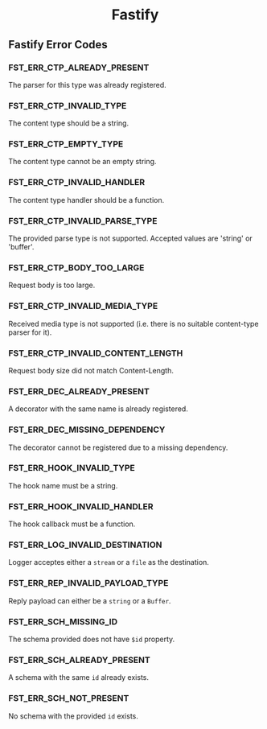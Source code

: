 <h1 align="center">Fastify</h1>

<a id="fastify-error-codes"></a>
## Fastify Error Codes

<a id="FST_ERR_CTP_ALREADY_PRESENT"></a>
### FST_ERR_CTP_ALREADY_PRESENT

The parser for this type was already registered.

<a id="FST_ERR_CTP_INVALID_TYPE"></a>
### FST_ERR_CTP_INVALID_TYPE

The content type should be a string.

<a id="FST_ERR_CTP_EMPTY_TYPE"></a>
### FST_ERR_CTP_EMPTY_TYPE

The content type cannot be an empty string.

<a id="FST_ERR_CTP_INVALID_HANDLER"></a>
### FST_ERR_CTP_INVALID_HANDLER

The content type handler should be a function.

<a id="FST_ERR_CTP_INVALID_PARSE_TYPE"></a>
### FST_ERR_CTP_INVALID_PARSE_TYPE

The provided parse type is not supported. Accepted values are 'string' or 'buffer'.

<a id="FST_ERR_CTP_BODY_TOO_LARGE"></a>
### FST_ERR_CTP_BODY_TOO_LARGE

Request body is too large.

<a id="FST_ERR_CTP_INVALID_MEDIA_TYPE"></a>
### FST_ERR_CTP_INVALID_MEDIA_TYPE

Received media type is not supported (i.e. there is no suitable content-type parser for it).

<a id="FST_ERR_CTP_INVALID_CONTENT_LENGTH"></a>
### FST_ERR_CTP_INVALID_CONTENT_LENGTH

Request body size did not match Content-Length.

<a id="FST_ERR_DEC_ALREADY_PRESENT"></a>
### FST_ERR_DEC_ALREADY_PRESENT

A decorator with the same name is already registered.

<a id="FST_ERR_DEC_MISSING_DEPENDENCY"></a>
### FST_ERR_DEC_MISSING_DEPENDENCY

The decorator cannot be registered due to a missing dependency.

<a id="FST_ERR_HOOK_INVALID_TYPE"></a>
### FST_ERR_HOOK_INVALID_TYPE

The hook name must be a string.

<a id="FST_ERR_HOOK_INVALID_HANDLER"></a>
### FST_ERR_HOOK_INVALID_HANDLER

The hook callback must be a function.

<a id="FST_ERR_LOG_INVALID_DESTINATION"></a>
### FST_ERR_LOG_INVALID_DESTINATION

Logger acceptes either a `stream` or a `file` as the destination.

<a id="FST_ERR_REP_INVALID_PAYLOAD_TYPE"></a>
### FST_ERR_REP_INVALID_PAYLOAD_TYPE

Reply payload can either be a `string` or a `Buffer`.

<a id="FST_ERR_SCH_MISSING_ID"></a>
### FST_ERR_SCH_MISSING_ID

The schema provided does not have `$id` property.

<a id="FST_ERR_SCH_ALREADY_PRESENT"></a>
### FST_ERR_SCH_ALREADY_PRESENT

A schema with the same `id` already exists.

<a id="FST_ERR_SCH_NOT_PRESENT"></a>
### FST_ERR_SCH_NOT_PRESENT

No schema with the provided `id` exists.